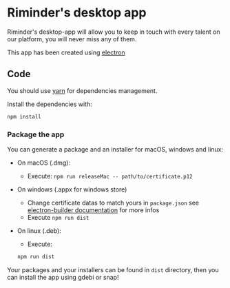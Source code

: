 # Riminder's desktop app

Riminder's desktop-app will allow you to keep in touch with every talent on our platform, you will never miss any of them.

This app has been created using [electron](https://github.com/electron/electron)

## Code

You should use [yarn](https://yarnpkg.com/en/) for dependencies management.

Install the dependencies with:

``` bash
npm install
```

### Package the app

You can generate a package and an installer for macOS, windows and linux:

* On macOS (.dmg):
  * Execute: `npm run releaseMac -- path/to/certificate.p12`
* On windows (.appx for windows store)
  * Change certificate datas to match yours in `package.json` see [electron-builder documentation](https://www.electron.build/configuration/win) for more infos
  * Execute `npm run dist`
* On linux (.deb):
  * Execute:

  ``` bash
  npm run dist
  ```

Your packages and your installers can be found in `dist` directory, then you can install the app using gdebi or snap!
